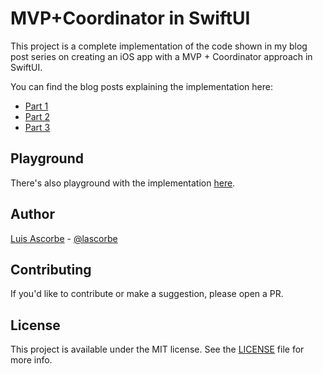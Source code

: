# MVP+Coordinator in SwiftUI
This project is a complete implementation of the code shown in my blog post series on creating an iOS app with a MVP + Coordinator approach in SwiftUI.

You can find the blog posts explaining the implementation here:

- [Part 1](https://lascorbe.com/posts/2020-04-27-MVPCoordinators-SwiftUI-part1/)
- [Part 2](https://lascorbe.com/posts/2020-04-28-MVPCoordinators-SwiftUI-part2/)
- [Part 3](https://lascorbe.com/posts/2020-04-29-MVPCoordinators-SwiftUI-part3/)

## Playground

There's also playground with the implementation [here](mvp+coordinators.playground).

## Author

[Luis Ascorbe](https://github.com/Lascorbe) - [@lascorbe](https://twitter.com/Lascorbe)

## Contributing

If you'd like to contribute or make a suggestion, please open a PR.

## License

This project is available under the MIT license. See the [LICENSE](/blob/master/LICENSE.md) file for more info.